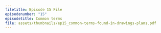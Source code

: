 ```yaml
---
filetitle: Episode 15 File
episodenumber: "15"
episodetitle: Common terms
file: assets/thumbnails/ep15_common-terms-found-in-drawings-plans.pdf
---
```

